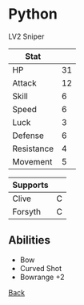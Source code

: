 # Python

LV2 Sniper

| Stat       | <!-- --> |
| ---------- | -------- |
| HP         | 31       |
| Attack     | 12       |
| Skill      | 6        |
| Speed      | 6        |
| Luck       | 3        |
| Defense    | 6        |
| Resistance | 4        |
| Movement   | 5        |

| Supports | <!-- --> |
| -------- | -------- |
| Clive    | C        |
| Forsyth  | C        |

## Abilities

- Bow
- Curved Shot
- Bowrange +2

[Back](../README.md)
